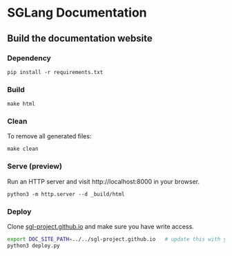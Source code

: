 # SGLang Documentation

## Build the documentation website

### Dependency
```
pip install -r requirements.txt
```

### Build
```
make html
```

### Clean
To remove all generated files:
```
make clean
```

### Serve (preview)
Run an HTTP server and visit http://localhost:8000 in your browser.

```
python3 -m http.server --d _build/html
```

### Deploy
Clone [sgl-project.github.io](https://github.com/sgl-project/sgl-project.github.io) and make sure you have write access.

```bash
export DOC_SITE_PATH=../../sgl-project.github.io   # update this with your path
python3 deploy.py
```